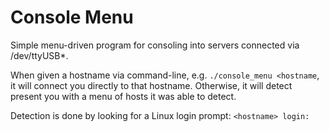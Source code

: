 # Console Menu

Simple menu-driven program for consoling into servers connected via /dev/ttyUSB\*.

When given a hostname via command-line, e.g. `./console_menu <hostname`, it will connect
you directly to that hostname. Otherwise, it will detect present you with a menu of
hosts it was able to detect.

Detection is done by looking for a Linux login prompt: `<hostname> login:`
